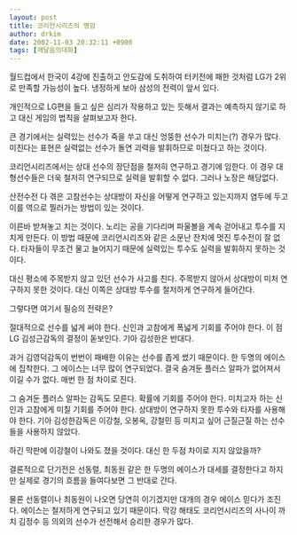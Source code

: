 ```yaml
---
layout: post
title: 코리안시리즈의 명암
author: drkim
date: 2002-11-03 20:32:11 +0900
tags: [깨달음의대화]
---
```

월드컵에서 한국이 4강에 진출하고 안도감에 도취하여 터키전에 패한 것처럼 LG가 2위로 만족할 가능성이 높다. 냉정하게 보아 삼성의 전력이 앞서 있다.
  

  
개인적으로 LG편을 들고 싶은 심리가 작용하고 있는 듯해서 결과는 예측하지 않기로 하고 대신 게임의 법칙을 살펴보고자 한다.
  

  
큰 경기에서는 실력있는 선수가 죽을 쑤고 대신 엉뚱한 선수가 미치는(?) 경우가 많다. 미친다는 표현은 실력없는 선수가 돌연 괴력을 발휘하므로 미쳤다고 하는 것이다.
  

  
코리언시리즈에서는 상대 선수의 장단점을 철저히 연구하고 경기에 임한다. 이 경우 대형선수들은 더욱 철저히 연구되므로 실력을 발휘할 수 없다. 그러나 노장은 해당없다.
  

  
산전수전 다 겪은 고참선수는 상대방이 자신을 어떻게 연구하고 있는지까지 염두에 두고 이를 역으로 찔러가는 방법이 있는 것이다.
  

  
이른바 받쳐놓고 치는 것이다. 노리는 공을 기다리며 파울볼을 계속 걷어내고 투수를 지치게 만든다. 이 방법 때문에 코리언시리즈와 같은 소문난 잔치에 멋진 투수전이 잘 없다. 타자들이 무조건 물고 늘어지기 때문에 실력있는 투수도 실력을 발휘하지 못하는 것이다.
  

  
대신 평소에 주목받지 않고 있던 선수가 사고를 친다. 주목받지 않아서 상대방이 미처 연구하지 못한 것이다. 대신 이쪽은 상대방 투수를 철저하게 연구하게 들어간다.
  

  
그렇다면 여기서 필승의 전략은?
  

  
절대적으로 선수를 넓게 써야 한다. 신인과 고참에게 폭넓게 기회를 주어야 한다. 이 점 LG 김성근감독의 결정이 돋보인다. 기아 김성한은 반대다.
  

  
과거 김영덕감독이 번번이 패배한 이유는 선수를 좁게 썼기 때문이다. 한 두명의 에이스에 집착한다. 그 에이스는 너무 많이 연구되었다. 결국 숨겨둔 플러스 알파가 없어져서 이길 수가 없다. 매번 한 점 차이로 진다.
  

  
그 숨겨둔 플러스 알파는 감독도 모른다. 확률에 기회를 주어야 한다. 미치고자 하는 신인과 고참에게 미칠 기회를 주어야 한다. 상대방이 연구하지 못한 투수와 타자를 사용해야 한다. 기아 김성한감독은 이강철, 오봉옥, 강철민 등 미치고 싶어 근질근질 하는 선수들을 사용하지 않았다.
  

  
하긴 막판에 이강철이 나와도 졌을 것이다. 대신 한 두점 차이로 지지 않았을까?
  

  
결론적으로 단기전은 선동렬, 최동원 같은 한 두명의 에이스가 대세를 결정한다고 하지만 실제로 경기의 흐름을 들여다보면 그 반대로 간다.
  

  
물론 선동렬이나 최동원이 나오면 당연히 이기겠지만 대개의 경우 에이스 믿다가 조진다. 에이스는 철저하게 연구되고 있기 때문이다. 막강 해태도 코리언시리즈의 사나이 까치 김정수 등 의외의 선수가 선전해서 승리한 경우가 많다.